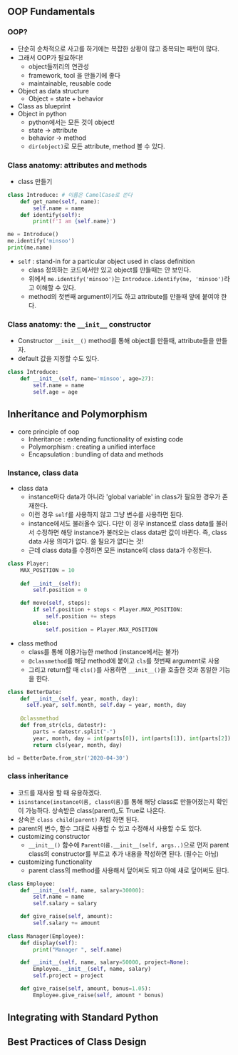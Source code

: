 ## OOP Fundamentals
### OOP?
- 단순히 순차적으로 사고를 하기에는 복잡한 상황이 많고 중복되는 패턴이 많다.
- 그래서 OOP가 필요하다!
  - object들끼리의 연관성
  - framework, tool 을 만들기에 좋다
  - maintainable, reusable code
- Object as data structure
  - Object = state + behavior
- Class as blueprint
- Object in python
  - python에서는 모든 것이 object!
  - state -> attribute
  - behavior -> method
  - `dir(object)`로 모든 attribute, method 볼 수 있다.
### Class anatomy: attributes and methods
- class 만들기

```python
class Introduce: # 이름은 CamelCase로 쓴다
    def get_name(self, name):
        self.name = name
    def identify(self):
        print(f'I am {self.name}')

me = Introduce()
me.identify('minsoo')
print(me.name)
```
- `self` : stand-in for a particular object used in class definition
  - class 정의하는 코드에서만 있고 object를 만들때는 안 보인다.
  - 위에서 `me.identify('minsoo')`는 `Introduce.identify(me, 'minsoo')`라고 이해할 수 있다.
  - method의 첫번째 argument이기도 하고 attribute를 만들때 앞에 붙여야 한다.
### Class anatomy: the `__init__` constructor
- Constructor `__init__()` method를 통해 object를 만들때, attribute들을 만들자.
- default 값을 지정할 수도 있다.

```python
class Introduce:
    def __init__(self, name='minsoo', age=27):
        self.name = name
        self.age = age
```

## Inheritance and Polymorphism
- core principle of oop
  - Inheritance : extending functionality of existing code
  - Polymorphism : creating a unified interface
  - Encapsulation : bundling of data and methods
### Instance, class data
- class data
  - instance마다 data가 아니라 'global variable' in class가 필요한 경우가 존재한다.
  - 이런 경우 `self`를 사용하지 않고 그냥 변수를 사용하면 된다.
  - instance에서도 불러올수 있다. 다만 이 경우 instance로 class data를 불러서 수정하면 해당 instance가 불러오는 class data만 값이 바뀐다. 즉, class data 사용 의미가 없다. 쓸 필요가 없다는 것!
  - 근데 class data를 수정하면 모든 instance의 class data가 수정된다.

```python
class Player:
    MAX_POSITION = 10
    
    def __init__(self):
        self.position = 0

    def move(self, steps):
        if self.position + steps < Player.MAX_POSITION:
            self.position += steps
        else:
            self.position = Player.MAX_POSITION
```

- class method
  - class를 통해 이용가능한 method (instance에서는 불가)
  - `@classmethod`를 해당 method에 붙이고 `cls`를 첫번째 argument로 사용
  - 그리고 return할 때 `cls()`를 사용하면 `__init__()`을 호출한 것과 동일한 기능을 한다.

```python
class BetterDate:    
    def __init__(self, year, month, day):
      self.year, self.month, self.day = year, month, day
    
    @classmethod
    def from_str(cls, datestr):
        parts = datestr.split("-")
        year, month, day = int(parts[0]), int(parts[1]), int(parts[2])
        return cls(year, month, day)

bd = BetterDate.from_str('2020-04-30') 
```

### class inheritance
- 코드를 재사용 할 때 유용하겠다.
- `isinstance(instance이름, class이름)`를 통해 해당 class로 만들어졌는지 확인이 가능하다. 상속받은 class(parent)_도 True로 나온다.
- 상속은 `class child(parent)` 처럼 하면 된다.
- parent의 변수, 함수 그대로 사용할 수 있고 수정해서 사용할 수도 있다.
- customizing constructor
  - `__init__()` 함수에 `Parent이름.__init__(self, args..)`으로 먼저 parent class의 constructor를 부르고 추가 내용을 작성하면 된다. (필수는 아님)
- customizing functionality
  - parent class의 method를 사용해서 덮어써도 되고 아예 새로 덮어써도 된다.

```python
class Employee:
    def __init__(self, name, salary=30000):
        self.name = name
        self.salary = salary

    def give_raise(self, amount):
        self.salary += amount
       
class Manager(Employee):
    def display(self):
        print("Manager ", self.name)

    def __init__(self, name, salary=50000, project=None):
        Employee.__init__(self, name, salary)
        self.project = project

    def give_raise(self, amount, bonus=1.05):
        Employee.give_raise(self, amount * bonus)
```

## Integrating with Standard Python
## Best Practices of Class Design